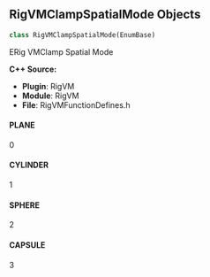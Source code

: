 ## RigVMClampSpatialMode Objects

```python
class RigVMClampSpatialMode(EnumBase)
```

ERig VMClamp Spatial Mode

**C++ Source:**

- **Plugin**: RigVM
- **Module**: RigVM
- **File**: RigVMFunctionDefines.h

<a id="unreal.RigVMClampSpatialMode.PLANE"></a>

#### PLANE

0

<a id="unreal.RigVMClampSpatialMode.CYLINDER"></a>

#### CYLINDER

1

<a id="unreal.RigVMClampSpatialMode.SPHERE"></a>

#### SPHERE

2

<a id="unreal.RigVMClampSpatialMode.CAPSULE"></a>

#### CAPSULE

3

<a id="unreal.ControlRigClampSpatialMode"></a>